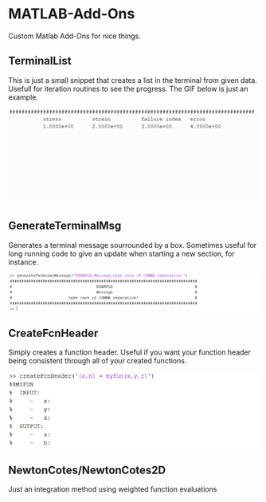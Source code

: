 # MATLAB-Add-Ons
Custom Matlab Add-Ons for nice things.

## TerminalList
This is just a small snippet that creates a list in the terminal from given data. Usefull for iteration routines to see the progress. The GIF below is just an example.

![](Miscellaneous/GIF/terminalList.gif)

## GenerateTerminalMsg
Generates a terminal message sourrounded by a box. Sometimes useful for long running code to give an update when starting a new section, for instance.

![](Miscellaneous/PNG/generateTerminalMessage.png)

## CreateFcnHeader
Simply creates a function header. Useful if you want your function header being consistent through all of your created functions.

![](Miscellaneous/PNG/createFcnHeader.png)

## NewtonCotes/NewtonCotes2D
Just an integration method using weighted function evaluations
